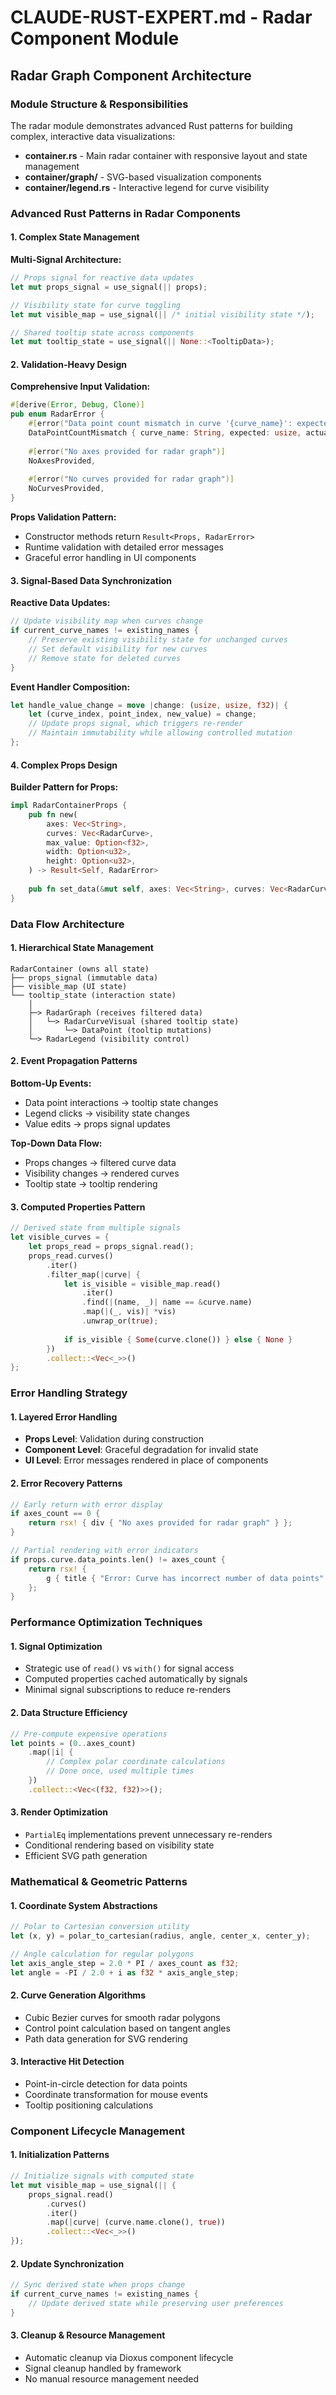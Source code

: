 # CLAUDE-RUST-EXPERT.md - Radar Component Module

## Radar Graph Component Architecture

### Module Structure & Responsibilities
The radar module demonstrates advanced Rust patterns for building complex, interactive data visualizations:

- **container.rs** - Main radar container with responsive layout and state management
- **container/graph/** - SVG-based visualization components
- **container/legend.rs** - Interactive legend for curve visibility

### Advanced Rust Patterns in Radar Components

#### 1. Complex State Management
**Multi-Signal Architecture:**
```rust
// Props signal for reactive data updates
let mut props_signal = use_signal(|| props);

// Visibility state for curve toggling
let mut visible_map = use_signal(|| /* initial visibility state */);

// Shared tooltip state across components
let mut tooltip_state = use_signal(|| None::<TooltipData>);
```

#### 2. Validation-Heavy Design
**Comprehensive Input Validation:**
```rust
#[derive(Error, Debug, Clone)]
pub enum RadarError {
    #[error("Data point count mismatch in curve '{curve_name}': expected {expected} points, got {actual} points")]
    DataPointCountMismatch { curve_name: String, expected: usize, actual: usize },
    
    #[error("No axes provided for radar graph")]
    NoAxesProvided,
    
    #[error("No curves provided for radar graph")]
    NoCurvesProvided,
}
```

**Props Validation Pattern:**
- Constructor methods return `Result<Props, RadarError>`
- Runtime validation with detailed error messages
- Graceful error handling in UI components

#### 3. Signal-Based Data Synchronization

**Reactive Data Updates:**
```rust
// Update visibility map when curves change
if current_curve_names != existing_names {
    // Preserve existing visibility state for unchanged curves
    // Set default visibility for new curves
    // Remove state for deleted curves
}
```

**Event Handler Composition:**
```rust
let handle_value_change = move |change: (usize, usize, f32)| {
    let (curve_index, point_index, new_value) = change;
    // Update props signal, which triggers re-render
    // Maintain immutability while allowing controlled mutation
};
```

#### 4. Complex Props Design

**Builder Pattern for Props:**
```rust
impl RadarContainerProps {
    pub fn new(
        axes: Vec<String>,
        curves: Vec<RadarCurve>,
        max_value: Option<f32>,
        width: Option<u32>, 
        height: Option<u32>,
    ) -> Result<Self, RadarError>
    
    pub fn set_data(&mut self, axes: Vec<String>, curves: Vec<RadarCurve>) -> Result<(), RadarError>
}
```

### Data Flow Architecture

#### 1. Hierarchical State Management
```
RadarContainer (owns all state)
├── props_signal (immutable data)
├── visible_map (UI state) 
└── tooltip_state (interaction state)
    │
    ├─> RadarGraph (receives filtered data)
    │   └─> RadarCurveVisual (shared tooltip state)
    │       └─> DataPoint (tooltip mutations)
    └─> RadarLegend (visibility control)
```

#### 2. Event Propagation Patterns

**Bottom-Up Events:**
- Data point interactions → tooltip state changes
- Legend clicks → visibility state changes
- Value edits → props signal updates

**Top-Down Data Flow:**
- Props changes → filtered curve data
- Visibility changes → rendered curves
- Tooltip state → tooltip rendering

#### 3. Computed Properties Pattern
```rust
// Derived state from multiple signals
let visible_curves = {
    let props_read = props_signal.read();
    props_read.curves()
        .iter()
        .filter_map(|curve| {
            let is_visible = visible_map.read()
                .iter()
                .find(|(name, _)| name == &curve.name)
                .map(|(_, vis)| *vis)
                .unwrap_or(true);
            
            if is_visible { Some(curve.clone()) } else { None }
        })
        .collect::<Vec<_>>()
};
```

### Error Handling Strategy

#### 1. Layered Error Handling
- **Props Level**: Validation during construction
- **Component Level**: Graceful degradation for invalid state
- **UI Level**: Error messages rendered in place of components

#### 2. Error Recovery Patterns
```rust
// Early return with error display
if axes_count == 0 {
    return rsx! { div { "No axes provided for radar graph" } };
}

// Partial rendering with error indicators
if props.curve.data_points.len() != axes_count {
    return rsx! {
        g { title { "Error: Curve has incorrect number of data points" } }
    };
}
```

### Performance Optimization Techniques

#### 1. Signal Optimization
- Strategic use of `read()` vs `with()` for signal access
- Computed properties cached automatically by signals
- Minimal signal subscriptions to reduce re-renders

#### 2. Data Structure Efficiency
```rust
// Pre-compute expensive operations
let points = (0..axes_count)
    .map(|i| {
        // Complex polar coordinate calculations
        // Done once, used multiple times
    })
    .collect::<Vec<(f32, f32)>>();
```

#### 3. Render Optimization
- `PartialEq` implementations prevent unnecessary re-renders
- Conditional rendering based on visibility state
- Efficient SVG path generation

### Mathematical & Geometric Patterns

#### 1. Coordinate System Abstractions
```rust
// Polar to Cartesian conversion utility
let (x, y) = polar_to_cartesian(radius, angle, center_x, center_y);

// Angle calculation for regular polygons
let axis_angle_step = 2.0 * PI / axes_count as f32;
let angle = -PI / 2.0 + i as f32 * axis_angle_step;
```

#### 2. Curve Generation Algorithms
- Cubic Bezier curves for smooth radar polygons
- Control point calculation based on tangent angles
- Path data generation for SVG rendering

#### 3. Interactive Hit Detection
- Point-in-circle detection for data points
- Coordinate transformation for mouse events
- Tooltip positioning calculations

### Component Lifecycle Management

#### 1. Initialization Patterns
```rust
// Initialize signals with computed state
let mut visible_map = use_signal(|| {
    props_signal.read()
        .curves()
        .iter()
        .map(|curve| (curve.name.clone(), true))
        .collect::<Vec<_>>()
});
```

#### 2. Update Synchronization
```rust
// Sync derived state when props change
if current_curve_names != existing_names {
    // Update derived state while preserving user preferences
}
```

#### 3. Cleanup & Resource Management
- Automatic cleanup via Dioxus component lifecycle
- Signal cleanup handled by framework
- No manual resource management needed